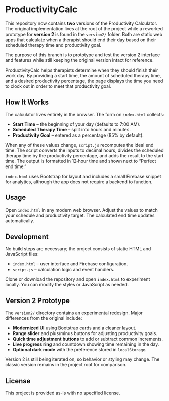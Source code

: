 # ProductivityCalc

This repository now contains **two** versions of the Productivity Calculator. The
original implementation lives at the root of the project while a reworked
prototype for **version&nbsp;2** is found in the `version2/` folder. Both are static
web apps that calculate when a therapist should end their day based on their
scheduled therapy time and productivity goal.

The purpose of this branch is to prototype and test the version&nbsp;2 interface and
features while still keeping the original version intact for reference.

ProductivityCalc helps therapists determine when they should finish their work
day. By providing a start time, the amount of scheduled therapy time, and a
desired productivity percentage, the page displays the time you need to clock
out in order to meet that productivity goal.

## How It Works

The calculator lives entirely in the browser. The form on `index.html` collects:

- **Start Time** – the beginning of your day (defaults to 7:00 AM).
- **Scheduled Therapy Time** – split into hours and minutes.
- **Productivity Goal** – entered as a percentage (85% by default).

When any of these values change, `script.js` recomputes the ideal end time. The script converts the inputs to decimal hours, divides the scheduled therapy time by the productivity percentage, and adds the result to the start time. The output is formatted in 12‑hour time and shown next to “Perfect end time.”

`index.html` uses Bootstrap for layout and includes a small Firebase snippet for analytics, although the app does not require a backend to function.

## Usage

Open `index.html` in any modern web browser. Adjust the values to match your schedule and productivity target. The calculated end time updates automatically.

## Development

No build steps are necessary; the project consists of static HTML and JavaScript files:

- `index.html` – user interface and Firebase configuration.
- `script.js` – calculation logic and event handlers.

Clone or download the repository and open `index.html` to experiment locally. You can modify the styles or JavaScript as needed.

## Version 2 Prototype

The `version2/` directory contains an experimental redesign. Major differences from the original include:

- **Modernized UI** using Bootstrap cards and a cleaner layout.
- **Range slider** and plus/minus buttons for adjusting productivity goals.
- **Quick time adjustment buttons** to add or subtract common increments.
- **Live progress ring** and countdown showing time remaining in the day.
- **Optional dark mode** with the preference stored in `localStorage`.

Version&nbsp;2 is still being iterated on, so behavior or styling may change. The classic version remains in the project root for comparison.

## License

This project is provided as-is with no specified license.
